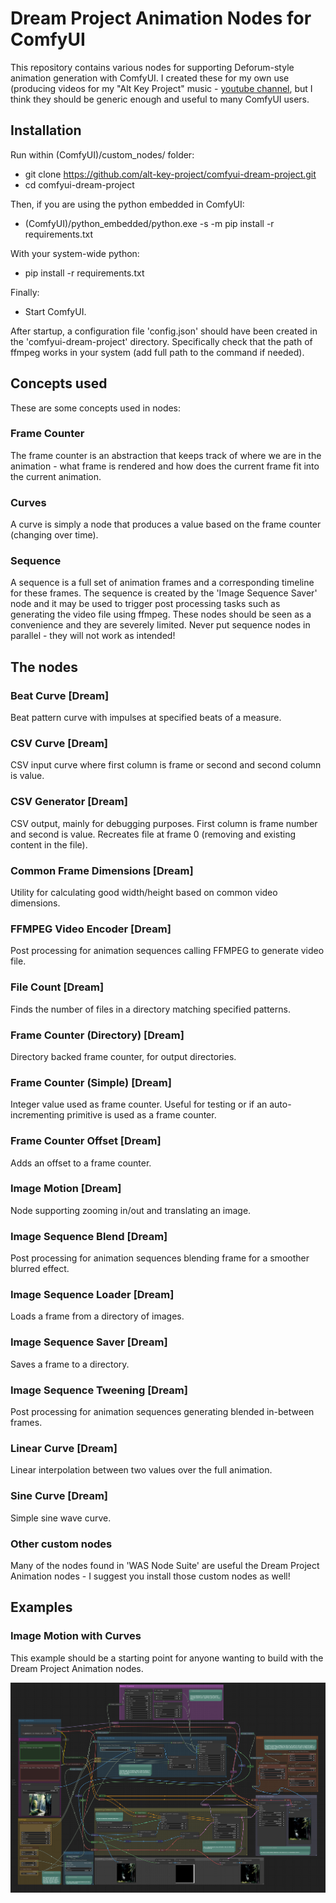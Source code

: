 # Dream Project Animation Nodes for ComfyUI

This repository contains various nodes for supporting Deforum-style animation generation with ComfyUI. I created these
for my own use (producing videos for my "Alt Key Project" music - 
[youtube channel](https://www.youtube.com/channel/UC4cKvJ4hia7zULxeCc-7OcQ), but I think they should be generic enough 
and useful to many ComfyUI users.

## Installation

Run within (ComfyUI)/custom_nodes/ folder:

* git clone https://github.com/alt-key-project/comfyui-dream-project.git
* cd comfyui-dream-project

Then, if you are using the python embedded in ComfyUI:
* (ComfyUI)/python_embedded/python.exe -s -m pip install -r requirements.txt

With your system-wide python:
*  pip install -r requirements.txt

Finally:
* Start ComfyUI.

After startup, a configuration file 'config.json' should have been created in the 'comfyui-dream-project' directory. 
Specifically check that the path of ffmpeg works in your system (add full path to the command if needed).

## Concepts used

These are some concepts used in nodes:

### Frame Counter

The frame counter is an abstraction that keeps track of where we are in the animation - what frame is rendered 
and how does the current frame fit into the current animation.

### Curves

A curve is simply a node that produces a value based on the frame counter (changing over time).

### Sequence

A sequence is a full set of animation frames and a corresponding timeline for these frames. The sequence is
created by the 'Image Sequence Saver' node and it may be used to trigger post processing tasks such as generating the 
video file using ffmpeg. These nodes should be seen as a convenience and they are severely limited. Never put sequence 
nodes in parallel - they will not work as intended!

## The nodes
  ### Beat Curve [Dream]
  Beat pattern curve with impulses at specified beats of a measure.
  
  ### CSV Curve [Dream]
  CSV input curve where first column is frame or second and second column is value.
  
  ### CSV Generator [Dream]
  CSV output, mainly for debugging purposes. First column is frame number and second is value.
  Recreates file at frame 0 (removing and existing content in the file).
  
  ### Common Frame Dimensions [Dream]
  Utility for calculating good width/height based on common video dimensions.
  
  ### FFMPEG Video Encoder [Dream]
  Post processing for animation sequences calling FFMPEG to generate video file.
  
  ### File Count [Dream]
  Finds the number of files in a directory matching specified patterns.
  
  ### Frame Counter (Directory) [Dream]
  Directory backed frame counter, for output directories.
  
  ### Frame Counter (Simple) [Dream]
  Integer value used as frame counter. Useful for testing or if an auto-incrementing primitive is used as a frame 
  counter.
  
  ### Frame Counter Offset [Dream]
  Adds an offset to a frame counter.
  
  ### Image Motion [Dream]
  Node supporting zooming in/out and translating an image.
  
  ### Image Sequence Blend [Dream]
  Post processing for animation sequences blending frame for a smoother blurred effect.
  
  ### Image Sequence Loader [Dream]
  Loads a frame from a directory of images.
  
  ### Image Sequence Saver [Dream]
  Saves a frame to a directory.
  
  ### Image Sequence Tweening [Dream]
  Post processing for animation sequences generating blended in-between frames.
  
  ### Linear Curve [Dream]
  Linear interpolation between two values over the full animation.
  
  ### Sine Curve [Dream]
  Simple sine wave curve.
 
 ### Other custom nodes
 
 Many of the nodes found in 'WAS Node Suite' are useful the Dream Project Animation nodes - I suggest you install those 
 custom nodes as well!

 ## Examples

 ### Image Motion with Curves

This example should be a starting point for anyone wanting to build with the Dream Project Animation nodes.

![image workflow](examples/motion-workflow-example.png)
